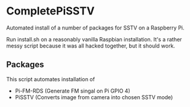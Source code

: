 # CompletePiSSTV

Automated install of a number of packages for SSTV on a Raspberry Pi.

Run install.sh on a reasonably vanilla Raspbian installation. It's a rather
messy script because it was all hacked together, but it should work.

## Packages
This script automates installation of
* Pi-FM-RDS (Generate FM singal on Pi GPIO 4)
* PiSSTV (Converts image from camera into chosen SSTV mode)

